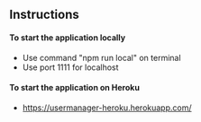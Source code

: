 ## Instructions 
#### To start the application locally
- Use command "npm run local" on terminal 
- Use port 1111 for localhost 
#### To start the application on Heroku
- https://usermanager-heroku.herokuapp.com/

